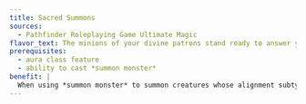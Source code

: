 ```yaml
---
title: Sacred Summons
sources:
  - Pathfinder Roleplaying Game Ultimate Magic
flavor_text: The minions of your divine patrons stand ready to answer your call.
prerequisites:
  - aura class feature
  - ability to cast *summon monster*
benefit: |
  When using *summon monster* to summon creatures whose alignment subtype or subtypes exactly match your aura, you may cast the spell as a standard action instead of with a casting time of 1 round.
---
```


